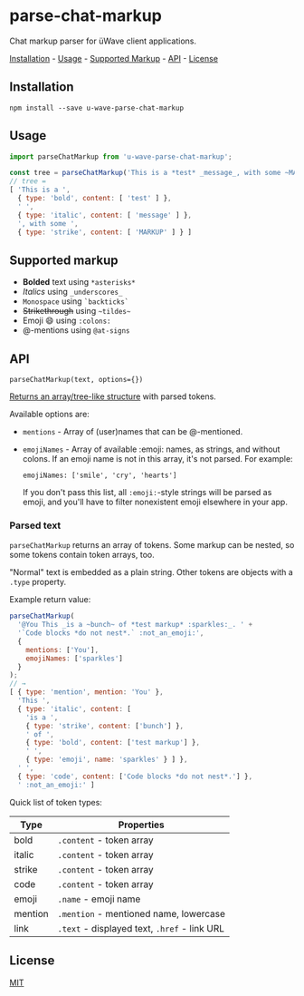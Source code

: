 # parse-chat-markup

Chat markup parser for üWave client applications.

[Installation](#installation) - [Usage](#usage) - [Supported Markup](#supported-markup) -
[API](#api) - [License](#license)

## Installation

```
npm install --save u-wave-parse-chat-markup
```

## Usage

```js
import parseChatMarkup from 'u-wave-parse-chat-markup';

const tree = parseChatMarkup('This is a *test* _message_, with some ~MARKUP~');
// tree =
[ 'This is a ',
  { type: 'bold', content: [ 'test' ] },
  ' ',
  { type: 'italic', content: [ 'message' ] },
  ', with some ',
  { type: 'strike', content: [ 'MARKUP' ] } ]
```

## Supported markup

 - **Bolded** text using `*asterisks*`
 - _Italics_ using `_underscores_`
 - `Monospace` using ``` `backticks` ```
 - <strike>Strikethrough</strike> using `~tildes~`
 - Emoji :smile: using `:colons:`
 - @-mentions using `@at-signs`

## API

```
parseChatMarkup(text, options={})
```

[Returns an array/tree-like structure](#parsed-text) with parsed tokens.

Available options are:

 - `mentions` - Array of (user)names that can be @-mentioned.

 - `emojiNames` - Array of available :emoji: names, as strings, and without
   colons. If an emoji name is not in this array, it's not parsed. For example:

   ```
   emojiNames: ['smile', 'cry', 'hearts']
   ```

   If you don't pass this list, all `:emoji:`-style strings will be parsed as
   emoji, and you'll have to filter nonexistent emoji elsewhere in your app.

### Parsed text

`parseChatMarkup` returns an array of tokens. Some markup can be nested, so
some tokens contain token arrays, too.

"Normal" text is embedded as a plain string. Other tokens are objects with a
`.type` property.

Example return value:

```js
parseChatMarkup(
  '@You This _is a ~bunch~ of *test markup* :sparkles:_. ' +
  '`Code blocks *do not nest*.` :not_an_emoji:',
  {
    mentions: ['You'],
    emojiNames: ['sparkles']
  }
);
// →
[ { type: 'mention', mention: 'You' },
  'This ',
  { type: 'italic', content: [
    'is a ',
    { type: 'strike', content: ['bunch'] },
    ' of ',
    { type: 'bold', content: ['test markup'] },
    ' ',
    { type: 'emoji', name: 'sparkles' } ] },
  ' ',
  { type: 'code', content: ['Code blocks *do not nest*.'] },
  ' :not_an_emoji:' ]
```

Quick list of token types:

| Type | Properties |
|------|------------|
| bold | `.content` - token array |
| italic | `.content` - token array |
| strike | `.content` - token array |
| code | `.content` - token array |
| emoji | `.name` - emoji name |
| mention | `.mention` - mentioned name, lowercase |
| link | `.text` - displayed text, `.href` - link URL |

## License

[MIT][license]

[license]: ./LICENSE
